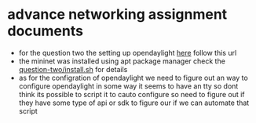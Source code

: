 # advance networking assignment documents

- for the question two the setting up opendaylight [here](https://www.brianlinkletter.com/2016/02/using-the-opendaylight-sdn-controller-with-the-mininet-network-emulator/) follow this url
- the mininet was installed using apt package manager check the [question-two/install.sh](question-two/install.sh) for details
- as for the configration of opendaylight we need to figure out an way to configure opendaylight in some way it seems to have an tty so dont think its possible to script it to cauto configure so need to figure out if they have some type of api or sdk to figure our if we can automate that script
